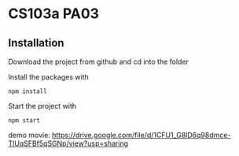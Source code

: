 # CS103a PA03

## Installation
Download the project from github 
and cd into the folder

Install the packages with
``` 
npm install
```
Start the project with
``` 
npm start
```

demo movie: https://drive.google.com/file/d/1CFU1_G8lD6q98dmce-TlUqSFBf5qSGNp/view?usp=sharing
